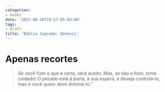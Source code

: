 ```yaml
---
categories:
- books
date: '2022-08-28T19:17:05-03:00'
tags:
- draft
title: 'Bíblia Sagrada: Gênesis'
---
```


# Apenas recortes

> Se você fizer o que é certo, será aceito. Mas, se não o fizer, tome cuidado! O pecado está à porta, à sua espera, e deseja controlá-lo, mas é você quem deve dominá-lo.”
